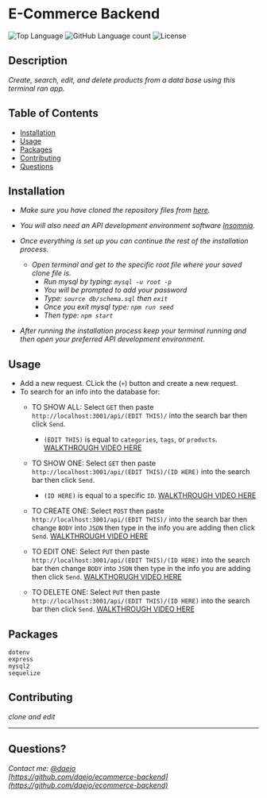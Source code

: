# E-Commerce Backend
  ![Top Language](https://img.shields.io/github/languages/top/daejo/ecommerce-backend)
  ![GitHub Language count](https://img.shields.io/github/languages/count/daejo/ecommerce-backend)
  ![License](https://img.shields.io/badge/license-MIT_License-pink.svg)

  ## Description 

  _Create, search, edit, and delete products from a data base using this terminal ran app._
 
  ## Table of Contents

  * [Installation](#installation)
  * [Usage](#usage)
  * [Packages](#packages)
  * [Contributing](#contributing)
  * [Questions](#questions)
  

  ## Installation

  * _Make sure you have cloned the repository files from [here](https://github.com/daejo/ecommerce-backend)._
  * _You will also need an API development environment software [Insomnia](https://insomnia.rest/)._
  * _Once everything is set up you can continue the rest of the installation process._
    * _Open terminal and get to the specific root file where your saved clone file is._
      * _Run mysql by typing: ```mysql -u root -p```_
      * _You will be prompted to add your password_
      * _Type: ```source db/schema.sql``` then ```exit```_
      * _Once you exit mysql type: ```npm run seed```_
      * _Then type: ```npm start```_

  * _After running the installation process keep your terminal running and then open your preferred API development environment._


  ## Usage 

  * Add a new request. CLick the (```+```) button and create a new request.
  * To search for an info into the database for:
    * TO SHOW ALL: Select ```GET``` then paste ```http://localhost:3001/api/(EDIT THIS)/``` into the search bar then click ```Send```.
      * ```(EDIT THIS)``` is equal to ```categories```, ```tags```, or ```products```. [WALKTHROUGH VIDEO HERE](https://drive.google.com/file/d/1qFiViR03ctoPUptb8DWz2bcgzocdGFoQ/view)

    * TO SHOW ONE: Select ```GET``` then paste ```http://localhost:3001/api/(EDIT THIS)/(ID HERE)``` into the search bar then click ```Send```.
      * ```(ID HERE)``` is equal to a specific ```ID```. [WALKTHROUGH VIDEO HERE](https://drive.google.com/file/d/1VLITeq1Bs6UtUJhGfG_0dERtdjoR-f7Q/view)
    
    * TO CREATE ONE: Select ```POST``` then paste ```http://localhost:3001/api/(EDIT THIS)/``` into the search bar then
    change ```BODY``` into ```JSON``` then type in the info you are adding then click ```Send```. [WALKTHROUGH VIDEO HERE](https://drive.google.com/file/d/1xiNw4V9DCGildlFypkWP1Bm92NWC935p/view)

    * TO EDIT ONE: Select ```PUT``` then paste ```http://localhost:3001/api/(EDIT THIS)/(ID HERE)``` into the search bar then
    change ```BODY``` into ```JSON``` then type in the info you are adding then click ```Send```. [WALKTHORUGH VIDEO HERE](https://drive.google.com/file/d/1IMl2ovPqDL9V4yNqxGk4WoHKzTJnUUQp/view)

    * TO DELETE ONE: Select ```PUT``` then paste ```http://localhost:3001/api/(EDIT THIS)/(ID HERE)``` into the search bar then click ```Send```. [WALKTHROUGH VIDEO HERE](https://drive.google.com/file/d/1f3-8ool1d07oOGhFRew_UFFkEqbzNDBA/view)

  ## Packages
    dotenv
    express
    mysql2
    sequelize


  ## Contributing

  _clone and edit_


  ---
  ## Questions?
  _Contact me:_
  _[@daejo](github.com/daejo)_  
  _[https://github.com/daejo/ecommerce-backend](https://github.com/daejo/ecommerce-backend)_  
  
